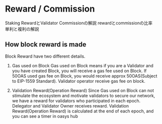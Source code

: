 # Reward / Commission

Staking RewardとValidator Commissionの解説
rewardとcommissionの比率
単利と複利の解説


## How block reward is made
Block Reward have two different details.

1. Gas used on Block
Gas used on Block means if you are a Validator and you have created Block, you will receive a gas fee used on Block. If 50OAS used gas fee on Block, you would receive approx 50OAS(Subject to EIP-1559 Standard). Validator operator receive gas fee on block.

2. Validation Reward(Operation Reward)
Since Gas used on Block can not stimulate the ecosystem and motivate validators to secure our network, we have a reward for validators who participated in each epoch. Delegator and Validator Owner receives reward. Validation Reward(Operation Reward) is calculated at the end of each epoch, and you can see a timer in oasys hub

